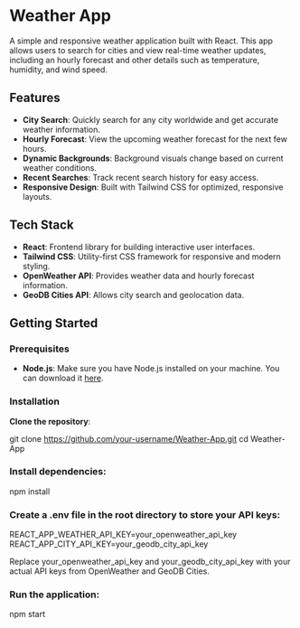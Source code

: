 # Weather App

A simple and responsive weather application built with React. This app allows users to search for cities and view real-time weather updates, including an hourly forecast and other details such as temperature, humidity, and wind speed.

## Features

- **City Search**: Quickly search for any city worldwide and get accurate weather information.
- **Hourly Forecast**: View the upcoming weather forecast for the next few hours.
- **Dynamic Backgrounds**: Background visuals change based on current weather conditions.
- **Recent Searches**: Track recent search history for easy access.
- **Responsive Design**: Built with Tailwind CSS for optimized, responsive layouts.

## Tech Stack

- **React**: Frontend library for building interactive user interfaces.
- **Tailwind CSS**: Utility-first CSS framework for responsive and modern styling.
- **OpenWeather API**: Provides weather data and hourly forecast information.
- **GeoDB Cities API**: Allows city search and geolocation data.

## Getting Started

### Prerequisites

- **Node.js**: Make sure you have Node.js installed on your machine. You can download it [here](https://nodejs.org/).

### Installation

**Clone the repository**:

   git clone https://github.com/your-username/Weather-App.git
   cd Weather-App

### Install dependencies:

npm install

### Create a .env file in the root directory to store your API keys:

REACT_APP_WEATHER_API_KEY=your_openweather_api_key
REACT_APP_CITY_API_KEY=your_geodb_city_api_key

Replace your_openweather_api_key and your_geodb_city_api_key with your actual API keys from OpenWeather and GeoDB Cities.

### Run the application:

npm start

